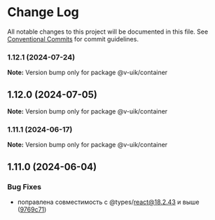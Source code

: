 # Change Log

All notable changes to this project will be documented in this file.
See [Conventional Commits](https://conventionalcommits.org) for commit guidelines.

### 1.12.1 (2024-07-24)

**Note:** Version bump only for package @v-uik/container





## 1.12.0 (2024-07-05)

**Note:** Version bump only for package @v-uik/container





### 1.11.1 (2024-06-17)

**Note:** Version bump only for package @v-uik/container





## 1.11.0 (2024-06-04)


### Bug Fixes

* поправлена совместимость с @types/react@18.2.43 и выше ([9769c71](#))
